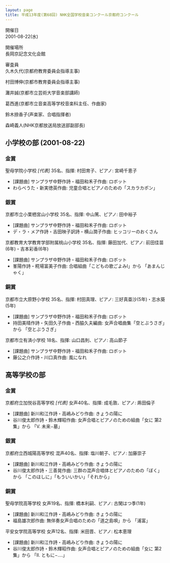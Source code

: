 ```yaml
---
layout: page
title: 平成13年度(第68回) NHK全国学校音楽コンクール京都府コンクール
---
```

開催日  
2001-08-22(水)

開催場所  
長岡京記念文化会館

審査員  
久木久代(京都府教育委員会指導主事)

村田博伸(京都市教育委員会指導主事)

灘井誠(京都市立芸術大学音楽部講師)

葛西進(京都市立音楽高等学校音楽科主任、作曲家)

鈴木捺香子(声楽家、合唱指揮者)

森崎義人(NHK京都放送局放送部副部長)

小学校の部 (2001-08-22)
-----------------------

### 金賞

<span class="choir-name">聖母学院小学校</span> *\[代表\]*
35名、指揮: 村田育子、ピアノ: 宮崎千恵子
-   \[課題曲\] サンプラザ中野作詩・福田和禾子作曲: ロボット
-   わらべうた・新実徳英作曲: 児童合唱とピアノのための「スカラカポン」

### 銀賞

<span class="choir-name">京都市立小栗栖宮山小学校</span>
35名、指揮: 中山篤、ピアノ: 田中裕子
-   \[課題曲\] サンプラザ中野作詩・福田和禾子作曲: ロボット
-   デ・ラ・メア作詩・吉田映子訳詩・横山潤子作曲: ヒッコリーのおくさん

<span class="choir-name">京都教育大学教育学部附属桃山小学校</span>
35名、指揮: 藤田加代、ピアノ: 前田佳苗(6年)・吉本彩香(6年)
-   \[課題曲\] サンプラザ中野作詩・福田和禾子作曲: ロボット
-   峯陽作詩・糀場富美子作曲: 合唱組曲「こどもの歌ごよみⅠ」から 「あまんじゃく」

### 銅賞

<span class="choir-name">京都市立大原野小学校</span>
35名、指揮: 村田真理、ピアノ: 三好真亜沙(5年)・志水葵(5年)
-   \[課題曲\] サンプラザ中野作詩・福田和禾子作曲: ロボット
-   持田美晴作詩・矢田久子作曲・西脇久夫編曲: 女声合唱曲集「空とぶうさぎ」から 「空とぶうさぎ」

<span class="choir-name">京都市立有済小学校</span>
18名、指揮: 山口昌則、ピアノ: 高山節子
-   \[課題曲\] サンプラザ中野作詩・福田和禾子作曲: ロボット
-   藤公之介作詩・川口真作曲: 風になれ

高等学校の部
------------

### 金賞

<span class="choir-name">京都府立加悦谷高等学校</span> *\[代表\]*
女声40名、指揮: 成毛敦、ピアノ: 乕田倫子
-   \[課題曲\] 新川和江作詩・高嶋みどり作曲: きょうの陽に
-   谷川俊太郎作詩・鈴木輝昭作曲: 女声合唱とピアノのための組曲「女に 第2集」から 「Ⅴ. 未来−墓」

### 銀賞

<span class="choir-name">京都府立西城陽高等学校</span>
混声40名、指揮: 塩川朝子、ピアノ: 加藤崇子
-   \[課題曲\] 新川和江作詩・高嶋みどり作曲: きょうの陽に
-   谷川俊太郎作詩・三善晃作曲: 三群の混声合唱体とピアノのための「ぼく」から 「このほしに」「もういいかい」「それから」

### 銅賞

<span class="choir-name">聖母学院高等学校</span>
女声19名、指揮: 橋本利嗣、ピアノ: 古閑はつ季(1年)
-   \[課題曲\] 新川和江作詩・高嶋みどり作曲: きょうの陽に
-   福島雄次郎作曲: 無伴奏女声合唱のための「道之島唄」から 「浦富」

<span class="choir-name">平安女学院高等学校</span>
女声12名、指揮: 米田晋、ピアノ: 松本恵理
-   \[課題曲\] 新川和江作詩・高嶋みどり作曲: きょうの陽に
-   谷川俊太郎作詩・鈴木輝昭作曲: 女声合唱とピアノのための組曲「女に 第2集」から 「Ⅱ. ともに−‥‥」
